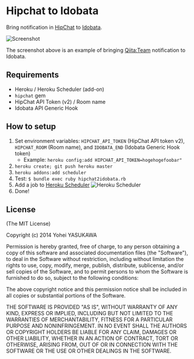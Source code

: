 # Hipchat to Idobata

Bring notification in [HipChat](https://www.atlassian.com/ja/software/hipchat/overview) to [Idobata](http://idobata.io).

![Screenshot](https://fbcdn-sphotos-d-a.akamaihd.net/hphotos-ak-ash3/t31.0-8/1836741_10152026163460869_2025427469289033535_o.jpg)

The screenshot above is an example of bringing [Qiita:Team](https://teams.qiita.com/) notification to Idobata.

## Requirements

- Heroku / Heroku Scheduler (add-on)
- `hipchat` gem
- HipChat API Token (v2) / Room name
- Idobata API Generic Hook

## How to setup

1. Set environment variables: `HIPCHAT_API_TOKEN` (HipChat API token v2), `HIPCHAT_ROOM` (Room name), and `IDOBATA_END` (Idobata Generic Hook token)
    - Example: `heroku config:add HIPCHAT_API_TOKEN=hogehogefoobar"`
2. `heroku create; git push heroku master`
3. `heroku addons:add scheduler`
4. Test: `$ bundle exec ruby hipchat2idobata.rb`
5. Add a job to [Heroku Scheduler](https://scheduler.heroku.com/dashboard)
   ![Heroku Scheduler](https://dl.dropboxusercontent.com/u/2819285/hipchat2idobata_heroku-scheduler.png)
6. Done!

## License

(The MIT License)

Copyright (c) 2014 Yohei YASUKAWA

Permission is hereby granted, free of charge, to any person obtaining a copy of this software and associated documentation files (the "Software"), to deal in the Software without restriction, including without limitation the rights to use, copy, modify, merge, publish, distribute, sublicense, and/or sell copies of the Software, and to permit persons to whom the Software is furnished to do so, subject to the following conditions:

The above copyright notice and this permission notice shall be included in all copies or substantial portions of the Software.

THE SOFTWARE IS PROVIDED "AS IS", WITHOUT WARRANTY OF ANY KIND, EXPRESS OR IMPLIED, INCLUDING BUT NOT LIMITED TO THE WARRANTIES OF MERCHANTABILITY, FITNESS FOR A PARTICULAR PURPOSE AND NONINFRINGEMENT. IN NO EVENT SHALL THE AUTHORS OR COPYRIGHT HOLDERS BE LIABLE FOR ANY CLAIM, DAMAGES OR OTHER LIABILITY, WHETHER IN AN ACTION OF CONTRACT, TORT OR OTHERWISE, ARISING FROM, OUT OF OR IN CONNECTION WITH THE SOFTWARE OR THE USE OR OTHER DEALINGS IN THE SOFTWARE.


